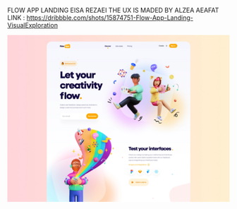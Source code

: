 FLOW APP LANDING EISA REZAEI THE UX IS MADED BY ALZEA AEAFAT LINK :
https://dribbble.com/shots/15874751-Flow-App-Landing-VisualExploration

<img src="./assets/github-info-img.png" alt="dribble-ALZEA AEAFAT" />
